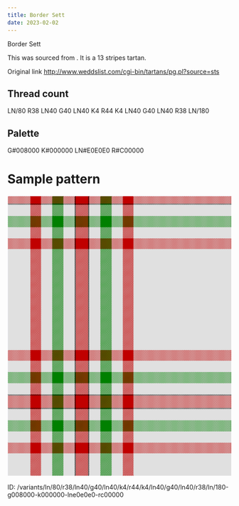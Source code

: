 ```yaml
---
title: Border Sett
date: 2023-02-02
---
```

Border Sett

This was sourced from <no value>.  It is a 13 stripes tartan.

Original link http://www.weddslist.com/cgi-bin/tartans/pg.pl?source=sts

## Thread count
LN/80 R38 LN40 G40 LN40 K4 R44 K4 LN40 G40 LN40 R38 LN/180

## Palette
G#008000 K#000000 LN#E0E0E0 R#C00000

# Sample pattern

![Tartan detail](tartan.png "LN/80 R38 LN40 G40 LN40 K4 R44 K4 LN40 G40 LN40 R38 LN/180 tartan")

ID: /variants/ln/80/r38/ln40/g40/ln40/k4/r44/k4/ln40/g40/ln40/r38/ln/180-g008000-k000000-lne0e0e0-rc00000